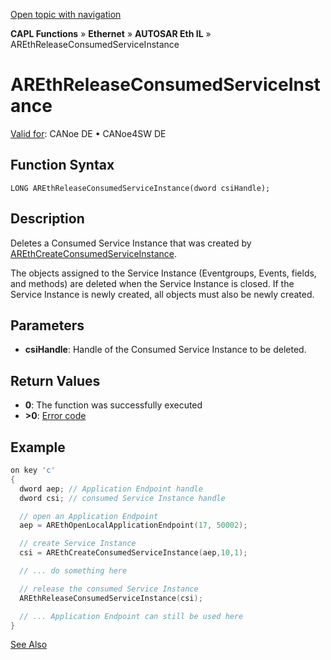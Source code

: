 [Open topic with navigation](../../../../../../CANoeDEFamily.htm#Topics/CAPLFunctions/IP/AUTOSARethIL/Functions/CAPLfunctionAREthReleaseConsumedServiceInstance.md)

**CAPL Functions** » **Ethernet** » **AUTOSAR Eth IL** » AREthReleaseConsumedServiceInstance

# AREthReleaseConsumedServiceInstance

[Valid for](../../../../Shared/FeatureAvailability.md): CANoe DE • CANoe4SW DE

## Function Syntax

```
LONG AREthReleaseConsumedServiceInstance(dword csiHandle);
```

## Description

Deletes a Consumed Service Instance that was created by [AREthCreateConsumedServiceInstance](CAPLfunctionAREthCreateConsumedServiceInstance.md).

The objects assigned to the Service Instance (Eventgroups, Events, fields, and methods) are deleted when the Service Instance is closed. If the Service Instance is newly created, all objects must also be newly created.

## Parameters

- **csiHandle**: Handle of the Consumed Service Instance to be deleted.

## Return Values

- **0**: The function was successfully executed
- **>0**: [Error code](../CAPLfunctionsAREthILErrorCodes.md)

## Example

```c
on key 'c'
{
  dword aep; // Application Endpoint handle
  dword csi; // consumed Service Instance handle

  // open an Application Endpoint
  aep = AREthOpenLocalApplicationEndpoint(17, 50002);

  // create Service Instance
  csi = AREthCreateConsumedServiceInstance(aep,10,1);

  // ... do something here

  // release the consumed Service Instance
  AREthReleaseConsumedServiceInstance(csi);

  // ... Application Endpoint can still be used here
}
```

[See Also](javascript:void(0);)
